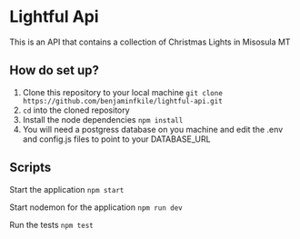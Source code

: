 # Lightful Api

This is an API that contains a collection of Christmas Lights in Misosula MT

## How do set up?

1. Clone this repository to your local machine `git clone https://github.com/benjaminfkile/lightful-api.git`
2. `cd` into the cloned repository
3. Install the node dependencies `npm install`
4. You will need a postgress database on you machine and edit the .env and config.js files to point to your DATABASE_URL

## Scripts

Start the application `npm start`

Start nodemon for the application `npm run dev`

Run the tests `npm test`



